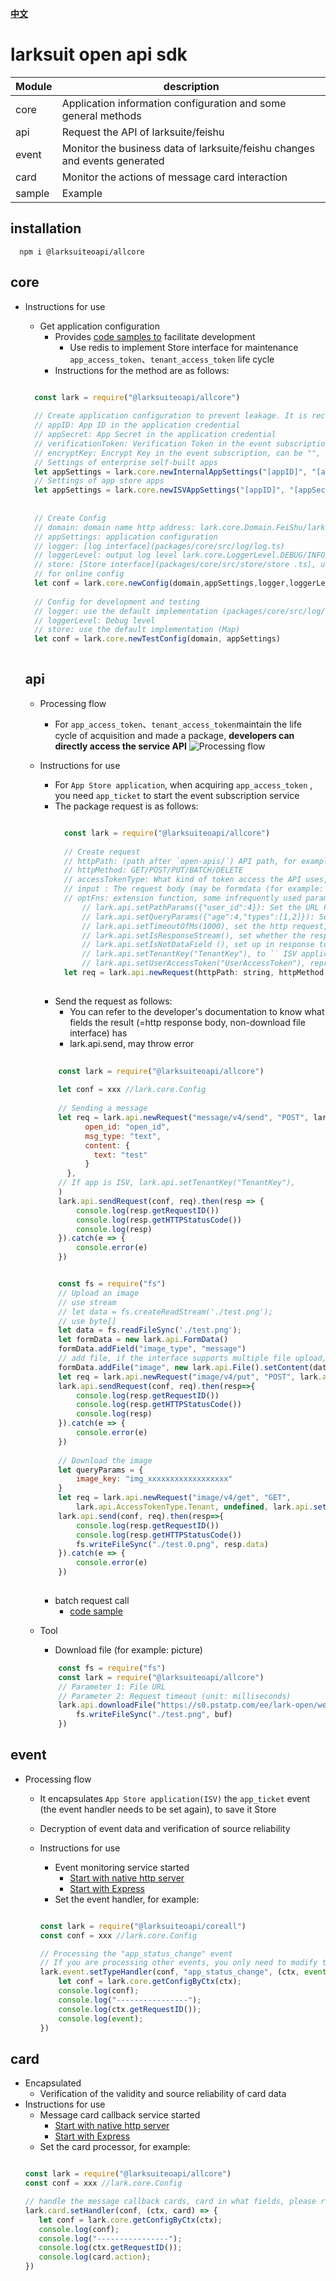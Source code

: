 [**中文**](README.zh.md)

# larksuit open api sdk

| Module    | description |     
|--------------|--------------|
|  core    | Application information configuration and some general methods  | 
|  api     | Request the API of larksuite/feishu  | 
|  event   | Monitor the business data of larksuite/feishu changes and events generated |  
|  card    | Monitor the actions of message card interaction  |  
|  sample  | Example |   

## installation

```shell script
  npm i @larksuiteoapi/allcore
```

## core

- Instructions for use
    - Get application configuration
        - Provides [code samples to](packages/sample/src/config/config.ts) facilitate development
            - Use redis to implement Store interface for maintenance `app_access_token`、`tenant_access_token` life cycle
        - Instructions for the method are as follows:
    ```javascript
      
      const lark = require("@larksuiteoapi/allcore")
  
      // Create application configuration to prevent leakage. It is recommended to put application information in environment variables. 
      // appID: App ID in the application credential 
      // appSecret: App Secret in the application credential 
      // verificationToken: Verification Token in the event subscription 
      // encryptKey: Encrypt Key in the event subscription, can be "", indicating that the event content is not Encryption 
      // Settings of enterprise self-built apps
      let appSettings = lark.core.newInternalAppSettings("[appID]", "[appSecret]", "[verificationToken]", "[encryptKey]")
      // Settings of app store apps
      let appSettings = lark.core.newISVAppSettings("[appID]", "[appSecret]", "[verificationToken]", "[encryptKey]")
      
      
      // Create Config 
      // domain: domain name http address: lark.core.Domain.FeiShu/lark.core.Domain.LarkSuite 
      // appSettings: application configuration 
      // logger: [log interface](packages/core/src/log/log.ts) 
      // loggerLevel: output log level lark.core.LoggerLevel.DEBUG/INFO/WARN/ERROR (packages/core/src/log/log.ts) 
      // store: [Store interface](packages/core/src/store/store .ts), used to store app_ticket/app_access_token/tenant_access_token 
      // for online config
      let conf = lark.core.newConfig(domain,appSettings,logger,loggerLevel,store)    
      
      // Config for development and testing 
      // logger: use the default implementation (packages/core/src/log/log.ts) 
      // loggerLevel: Debug level 
      // store: use the default implementation (Map)
      let conf = lark.core.newTestConfig(domain, appSettings)
      
    ```

  ## api

    - Processing flow
        - For `app_access_token`、`tenant_access_token`maintain the life cycle of acquisition and made a package, **developers can directly access the service API**
          ![Processing flow](api_process.jpg)

    - Instructions for use
        - For `App Store application`, when acquiring `app_access_token` , you need `app_ticket` to start the event
          subscription service
        - The package request is as follows:
          ```javascript
          
            const lark = require("@larksuiteoapi/allcore")
                
            // Create request 
            // httpPath: (path after `open-apis/`) API path, for example: https://{domain}/open-apis/authen/v1/user_info, the httpPath: "authen/v1/user_info" 
            // httpMethod: GET/POST/PUT/BATCH/DELETE 
            // accessTokenType: What kind of token access the API uses, value range: lark.api.AccessTokenType.App/Tenant/User, for example: lark.api.AccessTokenType.Tenant 
            // input : The request body (may be formdata (for example: file upload)), if the request body is not needed (for example, some GET requests), pass: undefined 
            // optFns: extension function, some infrequently used parameter packages, as follows: 
                // lark.api.setPathParams({"user_id":4}): Set the URL Path parameter (with: prefix) value, when httpPath="users/:user_id", the requested URL="https://{domain}/open-apis/users/4" 
                // lark.api.setQueryParams({"age":4,"types":[1,2]}): Set the URL qeury, it will be appended to the url?age=4&types=1&types=2 
                // lark.api.setTimeoutOfMs(1000), set the http request, timeout time in milliseconds 
                // lark.api.setIsResponseStream(), set whether the response is a stream, such as downloading a file, at this time: the output value is of Buffer type
                // lark.api.setIsNotDataField (), set up in response to whether or not `data` field service interface are all` data` field, there is no need to set 
                // lark.api.setTenantKey("TenantKey"), to `` ISV application status, indication `tenant_access_token` access API, you need to set 
                // lark.api.setUserAccessToken("UserAccessToken"), represents the use of` user_access_token` access API, you need to set 
            let req = lark.api.newRequest(httpPath: string, httpMethod: string, accessTokenType: AccessTokenType, input: any, ...optFns: OptFn[]))
              
          ```
        - Send the request as follows:
            - You can refer to the developer's documentation to know what fields the result (=http response body,
              non-download file interface) has
            - lark.api.send, may throw error
      ```javascript
          
          const lark = require("@larksuiteoapi/allcore")
         
          let conf = xxx //lark.core.Config
          
          // Sending a message 
          let req = lark.api.newRequest("message/v4/send", "POST", lark.api.AccessTokenType.Tenant, {
                open_id: "open_id",
                msg_type: "text",
                content: {
                  text: "test"
                }
            }, 
          // If app is ISV, lark.api.setTenantKey("TenantKey"),
          )
          lark.api.sendRequest(conf, req).then(resp => {
              console.log(resp.getRequestID())
              console.log(resp.getHTTPStatusCode())
              console.log(resp)
          }).catch(e => {
              console.error(e)
          })
      
      
          const fs = require("fs")
          // Upload an image
          // use stream
          // let data = fs.createReadStream('./test.png');
          // use byte[]
          let data = fs.readFileSync('./test.png');
          let formData = new lark.api.FormData()
          formData.addField("image_type", "message")
          // add file, if the interface supports multiple file upload, you can call formData.addFile many times
          formData.addFile("image", new lark.api.File().setContent(data).setType("image/jpeg"))
          let req = lark.api.newRequest("image/v4/put", "POST", lark.api.AccessTokenType.Tenant, formData)
          lark.api.sendRequest(conf, req).then(resp=>{
              console.log(resp.getRequestID())
              console.log(resp.getHTTPStatusCode())
              console.log(resp)
          }).catch(e => {
              console.error(e)
          })
          
          // Download the image
          let queryParams = {
              image_key: "img_xxxxxxxxxxxxxxxxxx"
          }
          let req = lark.api.newRequest("image/v4/get", "GET",
              lark.api.AccessTokenType.Tenant, undefined, lark.api.setQueryParams(queryParams), lark.api.setIsResponseStream())
          lark.api.send(conf, req).then(resp=>{
              console.log(resp.getRequestID())
              console.log(resp.getHTTPStatusCode())
              fs.writeFileSync("./test.0.png", resp.data)
          }).catch(e => {
              console.error(e)
          })
          
      ```
        - batch request call
            - [code sample](https://github.com/larksuite/oapi-sdk-nodejs/blob/main/packages/sample/src/api/batchReqCall.js)
    - Tool
        - Download file (for example: picture)
      ```javascript
          const fs = require("fs")
          const lark = require("@larksuiteoapi/allcore")
          // Parameter 1: File URL
          // Parameter 2: Request timeout (unit: milliseconds) 
          lark.api.downloadFile("https://s0.pstatp.com/ee/lark-open/web/static/apply.226f11cb.png", 3000).then(buf => {
              fs.writeFileSync("./test.png", buf)
          })
      ```   

## event

- Processing flow
    - It encapsulates `App Store application(ISV)` the `app_ticket` event (the event handler needs to be set again), to
      save it Store
    - Decryption of event data and verification of source reliability

    - Instructions for use
        - Event monitoring service started
            - [Start with native http server](packages/sample/src/event/httpServer.js)
            - [Start with Express](packages/sample/src/event/express.js)
        - Set the event handler, for example:
      ```javascript
      
      const lark = require("@larksuiteoapi/coreall")
      const conf = xxx //lark.core.Config
      
      // Processing the "app_status_change" event 
      // If you are processing other events, you only need to modify the "app_status_change". For the fields in the event, please refer to the open platform document 
      lark.event.setTypeHandler(conf, "app_status_change", (ctx, event) => {
          let conf = lark.core.getConfigByCtx(ctx);
          console.log(conf);
          console.log("----------------");
          console.log(ctx.getRequestID());
          console.log(event);
      })
      
      ```

## card

- Encapsulated
    - Verification of the validity and source reliability of card data
- Instructions for use
    - Message card callback service started
        - [Start with native http server](packages/sample/src/card/httpServer.js)
        - [Start with Express](packages/sample/src/card/express.js)
    - Set the card processor, for example:
  ```javascript
  
  const lark = require("@larksuiteoapi/allcore")
  const conf = xxx //lark.core.Config
  
  // handle the message callback cards, card in what fields, please refer to the open platform document
  lark.card.setHandler(conf, (ctx, card) => {
     let conf = lark.core.getConfigByCtx(ctx);
     console.log(conf);
     console.log("----------------");
     console.log(ctx.getRequestID());
     console.log(card.action);
  })
      
  ```
    
    

